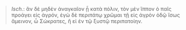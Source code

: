 

>  *Isch.*: ἂν δὲ μηδὲν ἀναγκαῖον ᾖ κατὰ πόλιν, τὸν μὲν ἵππον ὁ παῖς προάγει εἰς ἀγρόν, ἐγὼ δὲ περιπάτῳ χρῶμαι τῇ εἰς ἀγρὸν ὁδῷ ἴσως ἄμεινον, ὦ Σώκρατες, ἢ εἰ ἐν τῷ ξυστῷ περιπατοίην.